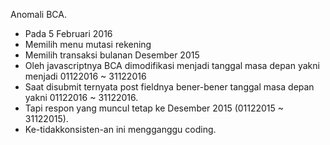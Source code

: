 Anomali BCA.

- Pada 5 Februari 2016
- Memilih menu mutasi rekening
- Memilih transaksi bulanan Desember 2015
- Oleh javascriptnya BCA dimodifikasi menjadi tanggal masa depan yakni
  menjadi 01122016 ~ 31122016
- Saat disubmit ternyata post fieldnya bener-bener tanggal masa depan yakni
  01122016 ~ 31122016.
- Tapi respon yang muncul tetap ke Desember 2015 (01122015 ~ 31122015).
- Ke-tidakkonsisten-an ini mengganggu coding.
